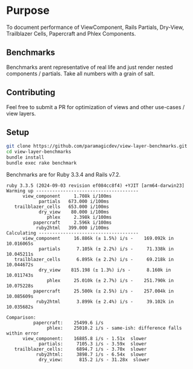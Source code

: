 # Purpose

To document performance of ViewComponent, Rails Partials,
Dry-View, Trailblazer Cells, Papercraft and Phlex Components.

## Benchmarks

Benchmarks arent representative of real life and just
render nested components / partials. Take all numbers with
a grain of salt.

## Contributing

Feel free to submit a PR for optimization of views and
other use-cases / view layers.

## Setup

```bash
git clone https://github.com/paramagicdev/view-layer-benchmarks.git
cd view-layer-benchmarks
bundle install
bundle exec rake benchmark
```

Benchmarks are for Ruby 3.3.4 and Rails v7.2.

```
ruby 3.3.5 (2024-09-03 revision ef084cc8f4) +YJIT [arm64-darwin23]
Warming up --------------------------------------
      view_component     1.708k i/100ms
            partials   673.000 i/100ms
   trailblazer_cells   653.000 i/100ms
            dry_view    80.000 i/100ms
               phlex     2.398k i/100ms
          papercraft     2.596k i/100ms
           ruby2html   399.000 i/100ms
Calculating -------------------------------------
      view_component     16.886k (± 1.5%) i/s -    169.092k in  10.016065s
            partials      7.105k (± 2.2%) i/s -     71.338k in  10.045211s
   trailblazer_cells      6.895k (± 2.2%) i/s -     69.218k in  10.044672s
            dry_view    815.198 (± 1.3%) i/s -      8.160k in  10.011743s
               phlex     25.010k (± 2.7%) i/s -    251.790k in  10.075228s
          papercraft     25.500k (± 2.5%) i/s -    257.004k in  10.085609s
           ruby2html      3.899k (± 2.4%) i/s -     39.102k in  10.035682s

Comparison:
          papercraft:    25499.6 i/s
               phlex:    25010.2 i/s - same-ish: difference falls within error
      view_component:    16885.8 i/s - 1.51x  slower
            partials:     7105.3 i/s - 3.59x  slower
   trailblazer_cells:     6894.7 i/s - 3.70x  slower
           ruby2html:     3898.7 i/s - 6.54x  slower
            dry_view:      815.2 i/s - 31.28x  slower
```
